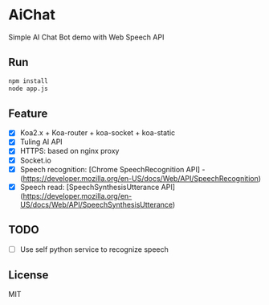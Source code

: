# AiChat

Simple AI Chat Bot demo with Web Speech API

## Run

```bash
npm install
node app.js
```

## Feature

- [x] Koa2.x + Koa-router + koa-socket + koa-static  
- [x] Tuling AI API  
- [x] HTTPS: based on nginx proxy  
- [x] Socket.io  
- [x] Speech recognition: [Chrome SpeechRecognition API] - (https://developer.mozilla.org/en-US/docs/Web/API/SpeechRecognition)  
- [x] Speech read: [SpeechSynthesisUtterance API]  (https://developer.mozilla.org/en-US/docs/Web/API/SpeechSynthesisUtterance)  

## TODO

- [ ] Use self python service to recognize speech  

## License

MIT
